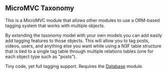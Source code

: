 ## MicroMVC Taxonomy

This is a MicroMVC module that allows other modules to use a ORM-based tagging system that works with multiple objects.

By extending the taxonomy model with your own models you can add easily add tagging features to those objects. This will allow you to tag posts, videos, users, and anything else you want while using a N3F table structure that is tied to a single tag table through multiple relations tables (one for each object type such as "posts").

Tiny code, yet full tagging support. Requires the [Database](http://github.com/Xeoncross/database) module.